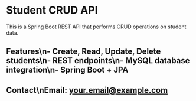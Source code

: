 # Student CRUD API
This is a Spring Boot REST API that performs CRUD operations on student data.
## Features\n- Create, Read, Update, Delete students\n- REST endpoints\n- MySQL database integration\n- Spring Boot + JPA
## Contact\n**Email**: your.email@example.com
